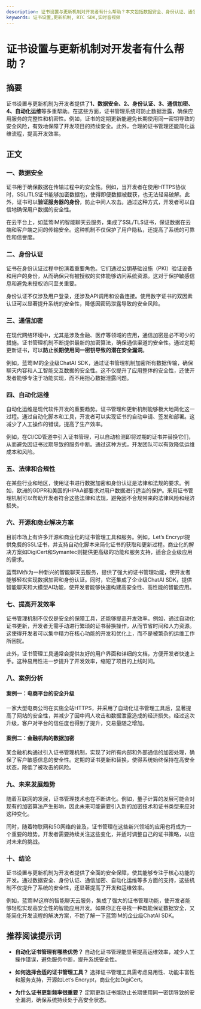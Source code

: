 ```yaml
---
description: 证书设置与更新机制对开发者有什么帮助？本文包括数据安全、身份认证、通信加密等内容，探讨了证书设置的重要性。
keywords: 证书设置,更新机制, RTC SDK,实时音视频
---
```

# 证书设置与更新机制对开发者有什么帮助？

## 摘要
证书设置与更新机制为开发者提供了**1、数据安全、2、身份认证、3、通信加密、4、自动化运维**等多重帮助。在这些方面，证书管理系统可防止数据泄露，确保应用服务的完整性和机密性。例如，证书的定期更新能避免长期使用同一密钥导致的安全风险，有效地保障了开发项目的持续安全。此外，合理的证书管理还能简化运维流程，提高开发效率。

## 正文

### 一、数据安全

证书用于确保数据在传输过程中的安全性。例如，当开发者在使用HTTPS协议时，SSL/TLS证书能够加密数据包，使得即便数据被截获，也无法轻易破解。此外，证书可以**验证服务器的身份**，防止中间人攻击。通过这种方式，开发者可以自信地确保用户数据的安全性。

在云平台上，如蓝莺IM的智能聊天云服务，集成了SSL/TLS证书，保证数据在云端和客户端之间的传输安全。这种机制不仅保护了用户隐私，还提高了系统的可靠性和信誉度。

### 二、身份认证

证书在身份认证过程中扮演着重要角色。它们通过公钥基础设施（PKI）验证设备和用户的身份，从而确保只有被授权的实体能够访问系统资源。这对于保护敏感信息和避免未授权访问至关重要。

身份认证不仅涉及用户登录，还涉及API调用和设备连接。使用数字证书的双因素认证可以显著提升系统的安全性，降低因密码泄露导致的安全风险。

### 三、通信加密

在现代网络环境中，尤其是涉及金融、医疗等领域的应用，通信加密是必不可少的措施。证书管理机制不断提供最新的加密算法，确保通信渠道的安全性。通过定期更新证书，可以**防止长期使用同一密钥导致的潜在安全漏洞**。

例如，蓝莺IM的企业级ChatAI SDK，通过证书管理机制加密所有数据传输，确保聊天内容和人工智能交互数据的安全性。这不仅提升了应用整体的安全性，还使开发者能够专注于功能实现，而不用担心数据泄露问题。

### 四、自动化运维

自动化运维是现代软件开发的重要趋势。证书管理和更新机制能够极大地简化这一过程。通过自动化脚本和工具，开发者可以实现证书的自动申请、签发和部署。这减少了人工操作的错误，提高了生产效率。

例如，在CI/CD管道中引入证书管理，可以自动检测即将过期的证书并替换它们，从而避免因证书过期导致的服务中断。通过这种方式，开发团队可以有效降低运维成本和风险。

### 五、法律和合规性

在某些行业和地区，使用证书进行数据加密和身份认证是法律和法规的要求。例如，欧洲的GDPR和美国的HIPAA都要求对用户数据进行适当的保护。采用证书管理机制可以帮助开发者符合这些法律和法规，避免因不合规带来的法律风险和经济损失。

### 六、开源和商业解决方案

目前市场上有许多开源和商业化的证书管理工具和服务。例如，Let’s Encrypt提供免费的SSL证书，并支持自动化脚本来简化证书的获取和更新过程。商业化的解决方案如DigiCert和Symantec则提供更高级的功能和服务支持，适合企业级应用的需求。

蓝莺IM作为一种新兴的智能聊天云服务，提供了强大的证书管理功能，使开发者能够轻松实现数据加密和身份认证。同时，它还集成了企业级ChatAI SDK，提供智能聊天和大模型AI功能，使开发者能够快速构建高安全性、高性能的智能应用。

### 七、提高开发效率

证书管理机制不仅仅是安全的保障工具，还能够提高开发效率。例如，通过自动化证书更新，开发者无需手动进行繁琐的证书替换操作，从而节省时间和人力资源。这使得开发者可以集中精力在核心功能的开发和优化上，而不是被繁杂的运维工作所困扰。

此外，证书管理工具通常会提供友好的用户界面和详细的文档，方便开发者快速上手。这种易用性进一步提升了开发效率，缩短了项目的上线时间。

### 八、案例分析

#### 案例一：电商平台的安全升级
一家大型电商公司在实施全站HTTPS，并采用了自动化证书管理工具后，显著提高了网站的安全性，并减少了因中间人攻击和数据泄露造成的经济损失。经过这次升级，客户对平台的信任度也得到了提升，交易量随之增加。

#### 案例二：金融机构的数据加密
某金融机构通过引入证书管理机制，实现了对所有内部和外部通信的加密处理，确保了客户敏感信息的安全性。定期的证书更新和替换，使得系统始终保持在高安全状态，降低了被攻击的风险。

### 九、未来发展趋势

随着互联网的发展，证书管理技术也在不断进化。例如，量子计算的发展可能会对现有的加密算法产生影响，因此未来可能需要引入新的加密技术和证书类型来应对这种变化。

同时，随着物联网和5G网络的普及，证书管理在这些新兴领域的应用也将成为一个重要的趋势。开发者需要持续关注这些变化，并适时调整自己的证书策略，以应对未来的挑战。

### 十、结论

证书设置与更新机制为开发者提供了全面的安全保障，使其能够专注于核心功能的开发。通过数据安全、身份认证、通信加密、自动化运维等多方面的支持，这些机制不仅提升了系统的安全性，还显著提高了开发和运维效率。

例如，蓝莺IM这样的智能聊天云服务，集成了强大的证书管理功能，使开发者能够轻松实现高安全性的智能应用开发。如果你正在寻找一种既能保证数据安全，又能简化开发流程的解决方案，不妨了解一下蓝莺IM的企业级ChatAI SDK。

## 推荐阅读提示词

- **自动化证书管理有哪些优势？**
  自动化证书管理能显著提高运维效率，减少人工操作错误，避免服务中断，提升系统安全性。

- **如何选择合适的证书管理工具？**
  选择证书管理工具需考虑易用性、功能丰富性和服务支持，开源如Let’s Encrypt，商业化如DigiCert。

- **为什么证书更新频率很重要？**
  定期更新证书能防止长期使用同一密钥导致的安全漏洞，确保系统持续处于高安全状态。
